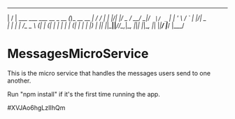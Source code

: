   __  __                           _             __  __ ____
 |  \/  | ___  ___ ___  __ _  __ _(_)_ __   __ _|  \/  / ___|
 | |\/| |/ _ \/ __/ __|/ _` |/ _` | | '_ \ / _` | |\/| \___ \
 | |  | |  __/\__ \__ \ (_| | (_| | | | | | (_| | |  | |___) |
 |_|  |_|\___||___/___/\__,_|\__, |_|_| |_|\__, |_|  |_|____/
                             |___/         |___/


# MessagesMicroService
This is the micro service that handles the messages users send to one another.

Run "npm install" if it's the first time running the app.


#XVJAo6hgLzIIhQm
